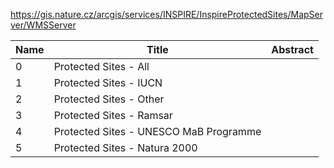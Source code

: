 https://gis.nature.cz/arcgis/services/INSPIRE/InspireProtectedSites/MapServer/WMSServer

|Name|Title|Abstract|
|--|--|--|
|0|Protected Sites - All||
|1|Protected Sites - IUCN||
|2|Protected Sites - Other||
|3|Protected Sites - Ramsar||
|4|Protected Sites - UNESCO MaB Programme||
|5|Protected Sites - Natura 2000||
